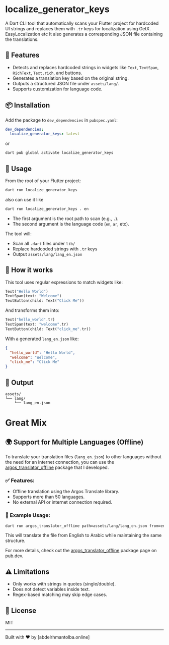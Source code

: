 # localize_generator_keys

A Dart CLI tool that automatically scans your Flutter project for hardcoded UI strings and replaces them with `.tr` keys for localization using GetX. EasyLocalization etc It also generates a corresponding JSON file containing the translations.

## 🚀 Features
- Detects and replaces hardcoded strings in widgets like `Text`, `TextSpan`, `RichText`, `Text.rich`, and buttons.
- Generates a translation key based on the original string.
- Outputs a structured JSON file under `assets/lang/`.
- Supports customization for language code.

## 📦 Installation


Add the package to `dev_dependencies` in `pubspec.yaml`:

```yaml
dev_dependencies:
  localize_generator_keys: latest
```

or 
```bash
dart pub global activate localize_generator_keys
```

## 🔧 Usage

From the root of your Flutter project:

```bash
dart run localize_generator_keys 
```

also can use it like 

```bash
dart run localize_generator_keys . en
```

- The first argument is the root path to scan (e.g., `.`).
- The second argument is the language code (`en`, `ar`, etc).

The tool will:
- Scan all `.dart` files under `lib/`
- Replace hardcoded strings with `.tr` keys
- Output `assets/lang/lang_en.json`

## 🧠 How it works
This tool uses regular expressions to match widgets like:

```dart
Text("Hello World")
TextSpan(text: "Welcome")
TextButton(child: Text("Click Me"))
```

And transforms them into:

```dart
Text("hello_world".tr)
TextSpan(text: "welcome".tr)
TextButton(child: Text("click_me".tr))
```

With a generated `lang_en.json` like:

```json
{
  "hello_world": "Hello World",
  "welcome": "Welcome",
  "click_me": "Click Me"
}
```

## 📁 Output
```
assets/
└── lang/
    └── lang_en.json
```
# Great Mix 

## 🌍 Support for Multiple Languages (Offline)

To translate your translation files (`lang_en.json`) to other languages without the need for an internet connection, you can use the [argos_translator_offline](https://pub.dev/packages/argos_translator_offline) package that I developed.

### ✅ Features:

- Offline translation using the Argos Translate library.
- Supports more than 50 languages.
- No external API or internet connection required.

### 🧪 Example Usage:

```bash
dart run argos_translator_offline path=assets/lang/lang_en.json from=en to=ar
```

This will translate the file from English to Arabic while maintaining the same structure.

For more details, check out the [argos_translator_offline](https://pub.dev/packages/argos_translator_offline) package page on pub.dev.

## ⚠️ Limitations
- Only works with strings in quotes (single/double).
- Does not detect variables inside text.
- Regex-based matching may skip edge cases.

## 📄 License
MIT

---

Built with ❤️ by [abdelrhmantolba.online] 

